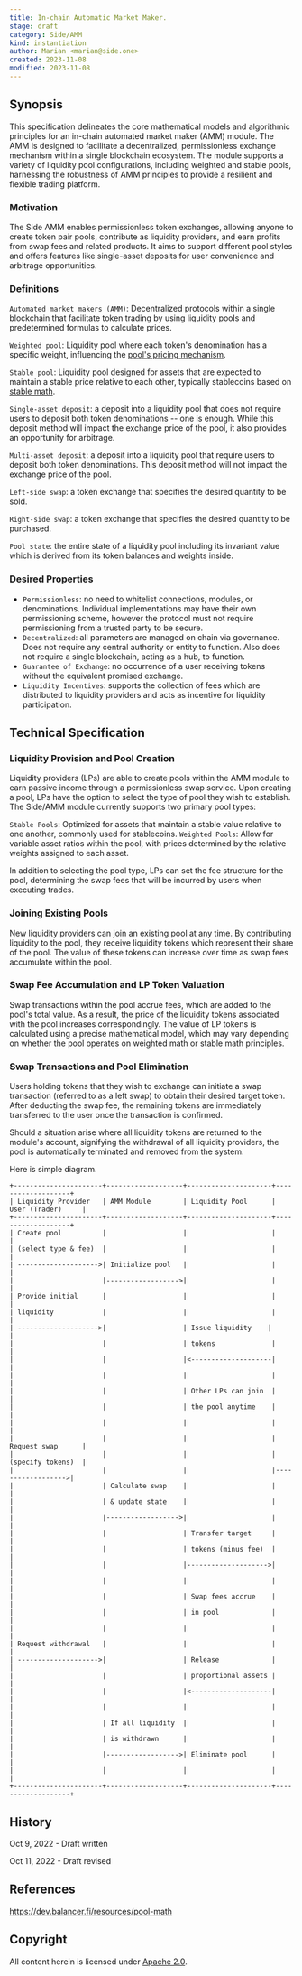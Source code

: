 ```yaml
---
title: In-chain Automatic Market Maker.
stage: draft
category: Side/AMM
kind: instantiation
author: Marian <marian@side.one>
created: 2023-11-08
modified: 2023-11-08
---
```


## Synopsis

This specification delineates the core mathematical models and algorithmic principles for an in-chain automated market maker (AMM) module. The AMM is designed to facilitate a decentralized, permissionless exchange mechanism within a single blockchain ecosystem. The module supports a variety of liquidity pool configurations, including weighted and stable pools, harnessing the robustness of AMM principles to provide a resilient and flexible trading platform.

### Motivation

The Side AMM enables permissionless token exchanges, allowing anyone to create token pair pools, contribute as liquidity providers, and earn profits from swap fees and related products. It aims to support different pool styles and offers features like single-asset deposits for user convenience and arbitrage opportunities.

### Definitions

`Automated market makers (AMM)`: Decentralized protocols within a single blockchain that facilitate token trading by using liquidity pools and predetermined formulas to calculate prices.

`Weighted pool`: Liquidity pool where each token's denomination has a specific weight, influencing the [pool's pricing mechanism](https://docs.balancer.fi/reference/math/weighted-math.html).

`Stable pool`: Liquidity pool designed for assets that are expected to maintain a stable price relative to each other, typically stablecoins based on [stable math](https://docs.balancer.fi/reference/math/stable-math.html).

`Single-asset deposit`: a deposit into a liquidity pool that does not require users to deposit both token denominations -- one is enough. While this deposit method will impact the exchange price of the pool, it also provides an opportunity for arbitrage.

`Multi-asset deposit`: a deposit into a liquidity pool that require users to deposit both token denominations. This deposit method will not impact the exchange price of the pool.

`Left-side swap`: a token exchange that specifies the desired quantity to be sold.

`Right-side swap`: a token exchange that specifies the desired quantity to be purchased.

`Pool state`: the entire state of a liquidity pool including its invariant value which is derived from its token balances and weights inside.

### Desired Properties

- `Permissionless`: no need to whitelist connections, modules, or denominations. Individual implementations may have their own permissioning scheme, however the protocol must not require permissioning from a trusted party to be secure.
- `Decentralized`: all parameters are managed on chain via governance. Does not require any central authority or entity to function. Also does not require a single blockchain, acting as a hub, to function.
- `Guarantee of Exchange`: no occurrence of a user receiving tokens without the equivalent promised exchange.
- `Liquidity Incentives`: supports the collection of fees which are distributed to liquidity providers and acts as incentive for liquidity participation.

## Technical Specification

### Liquidity Provision and Pool Creation

Liquidity providers (LPs) are able to create pools within the AMM module to earn passive income through a permissionless swap service. Upon creating a pool, LPs have the option to select the type of pool they wish to establish. The Side/AMM module currently supports two primary pool types:

`Stable Pools`: Optimized for assets that maintain a stable value relative to one another, commonly used for stablecoins.
`Weighted Pools`: Allow for variable asset ratios within the pool, with prices determined by the relative weights assigned to each asset.

In addition to selecting the pool type, LPs can set the fee structure for the pool, determining the swap fees that will be incurred by users when executing trades.

### Joining Existing Pools

New liquidity providers can join an existing pool at any time. By contributing liquidity to the pool, they receive liquidity tokens which represent their share of the pool. The value of these tokens can increase over time as swap fees accumulate within the pool.

### Swap Fee Accumulation and LP Token Valuation

Swap transactions within the pool accrue fees, which are added to the pool's total value. As a result, the price of the liquidity tokens associated with the pool increases correspondingly. The value of LP tokens is calculated using a precise mathematical model, which may vary depending on whether the pool operates on weighted math or stable math principles.

### Swap Transactions and Pool Elimination

Users holding tokens that they wish to exchange can initiate a swap transaction (referred to as a left swap) to obtain their desired target token. After deducting the swap fee, the remaining tokens are immediately transferred to the user once the transaction is confirmed.

Should a situation arise where all liquidity tokens are returned to the module's account, signifying the withdrawal of all liquidity providers, the pool is automatically terminated and removed from the system.

Here is simple diagram.

```
+----------------------+-------------------+---------------------+-------------------+
| Liquidity Provider   | AMM Module        | Liquidity Pool      | User (Trader)     |
+----------------------+-------------------+---------------------+-------------------+
| Create pool          |                   |                     |                   |
| (select type & fee)  |                   |                     |                   |
| -------------------->| Initialize pool   |                     |                   |
|                      |------------------>|                     |                   |
| Provide initial      |                   |                     |                   |
| liquidity            |                   |                     |                   |
| -------------------->|                   | Issue liquidity    |                   |
|                      |                   | tokens              |                   |
|                      |                   |<--------------------|                   |
|                      |                   |                     |                   |
|                      |                   | Other LPs can join  |                   |
|                      |                   | the pool anytime    |                   |
|                      |                   |                     |                   |
|                      |                   |                     | Request swap      |
|                      |                   |                     | (specify tokens)  |
|                      |                   |                     |------------------>|
|                      | Calculate swap    |                     |                   |
|                      | & update state    |                     |                   |
|                      |------------------>|                     |                   |
|                      |                   | Transfer target     |                   |
|                      |                   | tokens (minus fee)  |                   |
|                      |                   |-------------------->|                   |
|                      |                   |                     |                   |
|                      |                   | Swap fees accrue    |                   |
|                      |                   | in pool             |                   |
|                      |                   |                     |                   |
| Request withdrawal   |                   |                     |                   |
| -------------------->|                   | Release             |                   |
|                      |                   | proportional assets |                   |
|                      |                   |<--------------------|                   |
|                      |                   |                     |                   |
|                      | If all liquidity  |                     |                   |
|                      | is withdrawn      |                     |                   |
|                      |------------------>| Eliminate pool      |                   |
|                      |                   |                     |                   |
+----------------------+-------------------+---------------------+-------------------+

```

## History

Oct 9, 2022 - Draft written

Oct 11, 2022 - Draft revised

## References

https://dev.balancer.fi/resources/pool-math

## Copyright

All content herein is licensed under [Apache 2.0](https://www.apache.org/licenses/LICENSE-2.0).
